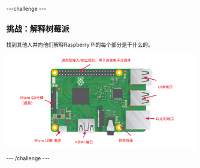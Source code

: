 \---challenge \---

## 挑战：解释树莓派

找到其他人并向他们解释Raspberry Pi的每个部分是干什么的。

![截图](images/pi-labelled-names.png)

\--- /challenge \---